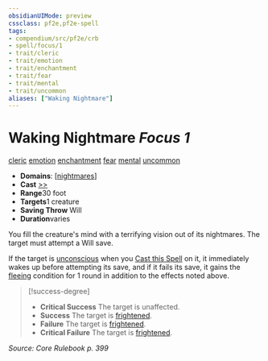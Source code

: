 ```yaml
---
obsidianUIMode: preview
cssclass: pf2e,pf2e-spell
tags:
- compendium/src/pf2e/crb
- spell/focus/1
- trait/cleric
- trait/emotion
- trait/enchantment
- trait/fear
- trait/mental
- trait/uncommon
aliases: ["Waking Nightmare"]
---
```

# Waking Nightmare *Focus 1*   
[cleric](/rules/traits/cleric.md)  [emotion](/rules/traits/emotion.md)  [enchantment](/rules/traits/enchantment.md)  [fear](/rules/traits/fear.md)  [mental](/rules/traits/mental.md)  [uncommon](/rules/traits/uncommon.md)  

- **Domains**: [[nightmares](/compendium/setting/domains.md#Nightmares)]
- **Cast** [>>](/rules/core-rulebook/chapter-9-playing-the-game.md#Actions "Two-Action") 
- **Range**30 foot
- **Targets**1 creature
- **Saving Throw** Will
- **Duration**varies

You fill the creature's mind with a terrifying vision out of its nightmares. The target must attempt a Will save.

If the target is [unconscious](/rules/conditions.md#Unconscious) when you [Cast this Spell](/rules/actions/cast-a-spell.md) on it, it immediately wakes up before attempting its save, and if it fails its save, it gains the [fleeing](/rules/conditions.md#Fleeing) condition for 1 round in addition to the effects noted above.

> [!success-degree] 
> - **Critical Success** The target is unaffected.
> - **Success** The target is [frightened](/rules/conditions.md#Frightened).
> - **Failure** The target is [frightened](/rules/conditions.md#Frightened).
> - **Critical Failure** The target is [frightened](/rules/conditions.md#Frightened).

*Source: Core Rulebook p. 399*